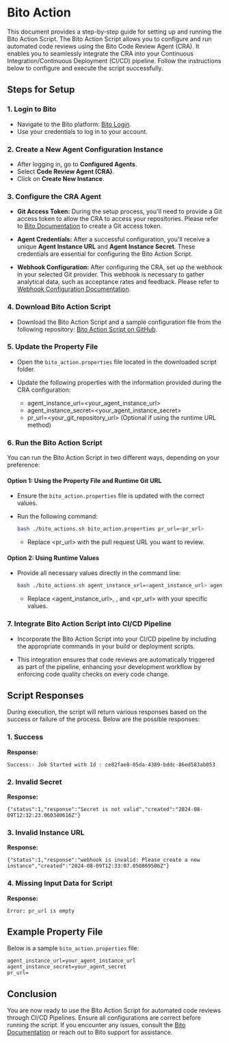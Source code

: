 # Bito Action

This document provides a step-by-step guide for setting up and running the Bito Action Script. The Bito Action Script allows you to configure and run automated code reviews using the Bito Code Review Agent (CRA). It enables you to seamlessly integrate the CRA into your Continuous Integration/Continuous Deployment (CI/CD) pipeline. Follow the instructions below to configure and execute the script successfully.

## Steps for Setup

### 1. Login to Bito

- Navigate to the Bito platform: [Bito Login](https://alpha.bito.ai/auth/login).
- Use your credentials to log in to your account.

### 2. Create a New Agent Configuration Instance

- After logging in, go to **Configured Agents**.
- Select **Code Review Agent (CRA)**.
- Click on **Create New Instance**.

### 3. Configure the CRA Agent

- **Git Access Token:** During the setup process, you'll need to provide a Git access token to allow the CRA to access your repositories. Please refer to [Bito Documentation](https://docs.bito.ai/) to create a Git access token.

- **Agent Credentials:** After a successful configuration, you'll receive a unique **Agent Instance URL** and **Agent Instance Secret**. These credentials are essential for configuring the Bito Action Script.

- **Webhook Configuration:** After configuring the CRA, set up the webhook in your selected Git provider. This webhook is necessary to gather analytical data, such as acceptance rates and feedback. Please refer to [Webhook Configuration Documentation](https://docs.bito.ai/bito-dev-agents/ai-code-review-agent/getting-started/install-run-as-a-self-hosted-service/install-run-via-webhooks-service#webhook-setup-guide).

### 4. Download Bito Action Script

- Download the Bito Action Script and a sample configuration file from the following repository: [Bito Action Script on GitHub](https://github.com/gitbito/CodeReviewAgent/tree/main/bito-action-script).

### 5. Update the Property File

- Open the `bito_action.properties` file located in the downloaded script folder.
- Update the following properties with the information provided during the CRA configuration:

  - agent_instance_url=<your_agent_instance_url>
  - agent_instance_secret=<your_agent_instance_secret>
  - pr_url=<your_git_repository_url> (Optional if using the runtime URL method)
  
### 6. Run the Bito Action Script

You can run the Bito Action Script in two different ways, depending on your preference:

#### Option 1: Using the Property File and Runtime Git URL

- Ensure the `bito_action.properties` file is updated with the correct values.
- Run the following command:

  ```bash
  bash ./bito_actions.sh bito_action.properties pr_url=<pr_url>
  ```
  - Replace <pr_url> with the pull request URL you want to review.
  
#### Option 2: Using Runtime Values

- Provide all necessary values directly in the command line:

  ```bash
  bash ./bito_actions.sh agent_instance_url=<agent_instance_url> agent_instance_secret=<secret> pr_url=<pr_url>
  ```
  - Replace <agent_instance_url>, <secret>, and <pr_url> with your specific values.

### 7. Integrate Bito Action Script into CI/CD Pipeline

- Incorporate the Bito Action Script into your CI/CD pipeline by including the appropriate commands in your build or deployment scripts.
  
- This integration ensures that code reviews are automatically triggered as part of the pipeline, enhancing your development workflow by enforcing code quality checks on every code change.

## Script Responses

During execution, the script will return various responses based on the success or failure of the process. Below are the possible responses: 

### 1. Success
**Response:**
```plaintext
Success:- Job Started with Id : ce82fae8-05da-4389-bddc-86ed583ab053

```
### 2. Invalid Secret
**Response:**
```plaintext
{"status":1,"response":"Secret is not valid","created":"2024-08-09T12:32:23.060340616Z"}

```
### 3. Invalid Instance URL
**Response:**
```plaintext
{"status":1,"response":"webhook is invalid: Please create a new instance","created":"2024-08-09T12:33:07.050869506Z"}

```
### 4. Missing Input Data for Script
**Response:**
```plaintext
Error: pr_url is empty

```

## Example Property File

Below is a sample `bito_action.properties` file:
```plaintext
agent_instance_url=your_agent_instance_url
agent_instance_secret=your_agent_secret
pr_url=

```

## Conclusion

You are now ready to use the Bito Action Script for automated code reviews through CI/CD Pipelines. Ensure all configurations are correct before running the script. If you encounter any issues, consult the [Bito Documentation](https://docs.bito.ai/) or reach out to Bito support for assistance.




